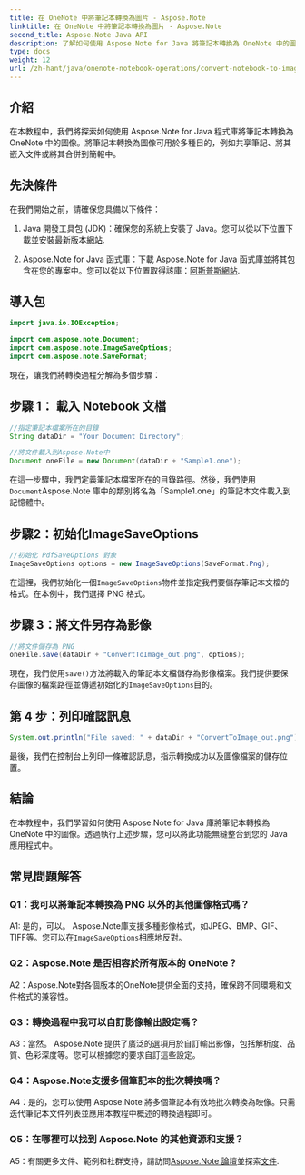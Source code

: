 ```yaml
---
title: 在 OneNote 中將筆記本轉換為圖片 - Aspose.Note
linktitle: 在 OneNote 中將筆記本轉換為圖片 - Aspose.Note
second_title: Aspose.Note Java API
description: 了解如何使用 Aspose.Note for Java 將筆記本轉換為 OneNote 中的圖片。輕鬆將此功能整合到您的 Java 應用程式中。
type: docs
weight: 12
url: /zh-hant/java/onenote-notebook-operations/convert-notebook-to-image/
---
```

## 介紹

在本教程中，我們將探索如何使用 Aspose.Note for Java 程式庫將筆記本轉換為 OneNote 中的圖像。將筆記本轉換為圖像可用於多種目的，例如共享筆記、將其嵌入文件或將其合併到簡報中。

## 先決條件

在我們開始之前，請確保您具備以下條件：

1.  Java 開發工具包 (JDK)：確保您的系統上安裝了 Java。您可以從以下位置下載並安裝最新版本[網站](https://www.oracle.com/java/technologies/javase-jdk15-downloads.html).

2.  Aspose.Note for Java 函式庫：下載 Aspose.Note for Java 函式庫並將其包含在您的專案中。您可以從以下位置取得該庫：[阿斯普斯網站](https://releases.aspose.com/note/java/).

## 導入包

```java
import java.io.IOException;

import com.aspose.note.Document;
import com.aspose.note.ImageSaveOptions;
import com.aspose.note.SaveFormat;
```

現在，讓我們將轉換過程分解為多個步驟：

## 步驟 1： 載入 Notebook 文檔

```java
//指定筆記本檔案所在的目錄
String dataDir = "Your Document Directory";

//將文件載入到Aspose.Note中
Document oneFile = new Document(dataDir + "Sample1.one");
```

在這一步驟中，我們定義筆記本檔案所在的目錄路徑。然後，我們使用`Document`Aspose.Note 庫中的類別將名為「Sample1.one」的筆記本文件載入到記憶體中。

## 步驟2：初始化ImageSaveOptions

```java
//初始化 PdfSaveOptions 對象
ImageSaveOptions options = new ImageSaveOptions(SaveFormat.Png);
```

在這裡，我們初始化一個`ImageSaveOptions`物件並指定我們要儲存筆記本文檔的格式。在本例中，我們選擇 PNG 格式。

## 步驟 3：將文件另存為影像

```java
//將文件儲存為 PNG
oneFile.save(dataDir + "ConvertToImage_out.png", options);
```

現在，我們使用`save()`方法將載入的筆記本文檔儲存為影像檔案。我們提供要保存圖像的檔案路徑並傳遞初始化的`ImageSaveOptions`目的。

## 第 4 步：列印確認訊息

```java
System.out.println("File saved: " + dataDir + "ConvertToImage_out.png");
```

最後，我們在控制台上列印一條確認訊息，指示轉換成功以及圖像檔案的儲存位置。

## 結論

在本教程中，我們學習如何使用 Aspose.Note for Java 庫將筆記本轉換為 OneNote 中的圖像。透過執行上述步驟，您可以將此功能無縫整合到您的 Java 應用程式中。

## 常見問題解答

### Q1：我可以將筆記本轉換為 PNG 以外的其他圖像格式嗎？

 A1: 是的，可以。 Aspose.Note庫支援多種影像格式，如JPEG、BMP、GIF、TIFF等。您可以在`ImageSaveOptions`相應地反對。

### Q2：Aspose.Note 是否相容於所有版本的 OneNote？

A2：Aspose.Note對各個版本的OneNote提供全面的支持，確保跨不同環境和文件格式的兼容性。

### Q3：轉換過程中我可以自訂影像輸出設定嗎？

A3：當然。 Aspose.Note 提供了廣泛的選項用於自訂輸出影像，包括解析度、品質、色彩深度等。您可以根據您的要求自訂這些設定。

### Q4：Aspose.Note支援多個筆記本的批次轉換嗎？

A4：是的，您可以使用 Aspose.Note 將多個筆記本有效地批次轉換為映像。只需迭代筆記本文件列表並應用本教程中概述的轉換過程即可。

### Q5：在哪裡可以找到 Aspose.Note 的其他資源和支援？

 A5：有關更多文件、範例和社群支持，請訪問[Aspose.Note 論壇](https://forum.aspose.com/c/note/28)並探索[文件](https://reference.aspose.com/note/java/).